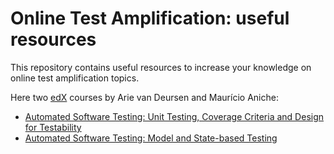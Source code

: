 # Online Test Amplification: useful resources
This repository contains useful resources to increase your knowledge on online test amplification topics.

Here two [edX](https://www.edx.org/) courses by Arie van Deursen and Maurício Aniche:

  - [Automated Software Testing: Unit Testing, Coverage Criteria and Design for Testability](https://www.edx.org/course/automated-software-testing-unit-testing-coverage-criteria-and-design-for-testability)
  - [Automated Software Testing: Model and State-based Testing](https://www.edx.org/course/automated-software-testing-model-and-state-based-testing)
